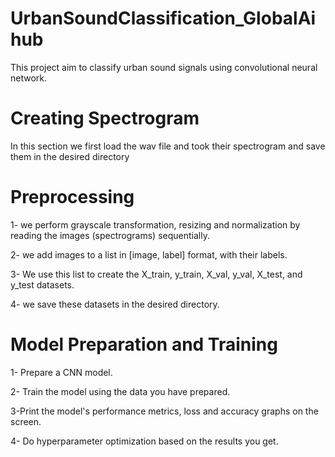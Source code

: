 # UrbanSoundClassification_GlobalAihub
This project aim to classify urban sound signals using convolutional neural network.
# Creating Spectrogram
In this section we first load the wav file and took their spectrogram and save them in the desired directory
# Preprocessing
1- we perform grayscale transformation, resizing and normalization by reading the images (spectrograms) sequentially.

2- we add images to a list in [image, label] format, with their labels.

3- We use this list to create the X_train, y_train, X_val, y_val, X_test, and y_test datasets.

4- we save these datasets in the desired directory.

# Model Preparation and Training
1- Prepare a CNN model.

2- Train the model using the data you have prepared.

3-Print the model's performance metrics, loss and accuracy graphs on the screen.

4- Do hyperparameter optimization based on the results you get.

